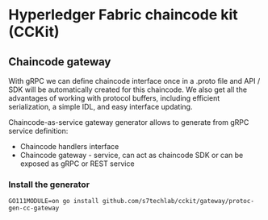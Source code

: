 # Hyperledger Fabric chaincode kit (CCKit)

## Chaincode gateway
 
With gRPC we can define chaincode interface once in a .proto file and  API / SDK  will be automatically created for this chaincode.
We also get all the advantages of working with protocol buffers, including efficient serialization, a simple IDL, 
and easy interface updating.

Chaincode-as-service gateway generator allows to generate from gRPC service definition:
 
* Chaincode handlers interface 
* Chaincode gateway - service, can act as chaincode SDK or can be exposed as gRPC or REST service

### Install the generator

`GO111MODULE=on go install github.com/s7techlab/cckit/gateway/protoc-gen-cc-gateway`




